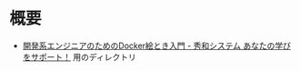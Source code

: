 # 概要
- [開発系エンジニアのためのDocker絵とき入門 - 秀和システム あなたの学びをサポート！](https://www.shuwasystem.co.jp/book/9784798071503.html) 用のディレクトリ
